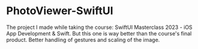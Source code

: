 # PhotoViewer-SwiftUI
The project I made while taking the course:  SwiftUI Masterclass 2023 - iOS App Development &amp; Swift. But this one is way better than the course's final product. Better handling of gestures and scaling of the image.
